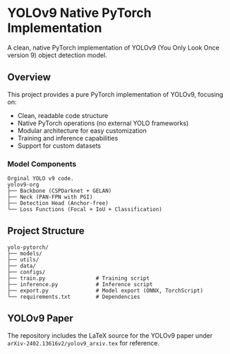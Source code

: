 # YOLOv9 Native PyTorch Implementation

A clean, native PyTorch implementation of YOLOv9 (You Only Look Once version 9) object detection model.

## Overview

This project provides a pure PyTorch implementation of YOLOv9, focusing on:
- Clean, readable code structure
- Native PyTorch operations (no external YOLO frameworks)
- Modular architecture for easy customization
- Training and inference capabilities
- Support for custom datasets

### Model Components

```
Orginal YOLO v9 code.
yolov9-org
├── Backbone (CSPDarknet + GELAN)
├── Neck (PAN-FPN with PGI)
├── Detection Head (Anchor-free)
└── Loss Functions (Focal + IoU + Classification)
```

## Project Structure

```
yolo-pytorch/
├── models/
├── utils/
├── data/
├── configs/
├── train.py                # Training script
├── inference.py            # Inference script
├── export.py               # Model export (ONNX, TorchScript)
└── requirements.txt        # Dependencies
```

## YOLOv9 Paper

The repository includes the LaTeX source for the YOLOv9 paper under
`arXiv-2402.13616v2/yolov9_arxiv.tex` for reference.


